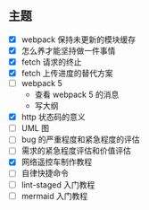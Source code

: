 ## 主题

- [x] webpack 保持未更新的模块缓存
- [x] 怎么养才能坚持做一件事情
- [x] fetch 请求的终止
- [x] fetch 上传进度的替代方案
- [ ] webpack 5 
  - 查看 webpack 5 的消息
  - 写大纲
- [x] http 状态码的意义
- [ ] UML 图
- [ ] bug 的严重程度和紧急程度的评估
- [ ] 需求的紧急程度评估和价值评估
- [x] 网络遥控车制作教程
- [ ] 自律快捷命令
- [ ] lint-staged 入门教程
- [ ] mermaid 入门教程